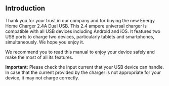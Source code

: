 ## Introduction

Thank you for your trust in our company and for buying the new Energy Home Charger 2.4A Dual USB. This 2.4 ampere universal charger is compatible with all USB devices including Android and iOS. It features two USB ports to charge two devices, particularly tablets and smartphones, simultaneously. We hope you enjoy it.

We recommend you to read this manual to enjoy your device safely and make the most of all its features.

**Important:** Please check the input current that your USB device can handle. In case that the current provided by the charger is not appropriate for your device, it may not charge correctly.

